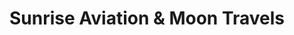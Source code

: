 ---
title: "Sunrise Aviation & Moon Travels"
url: /karachi/sunrise-aviation-and-moon-travels/
shop: travel agency
---